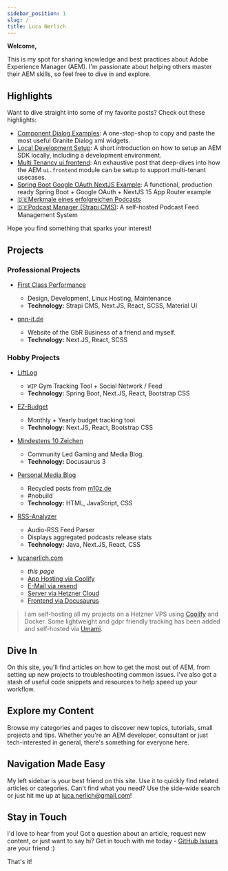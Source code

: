 ```yaml
---
sidebar_position: 1
slug: /
title: Luca Nerlich
---
```


<div class="alert alert--success">
<div><strong>Welcome,</strong></div>
<p>This is my spot for sharing knowledge and best practices about Adobe Experience Manager (AEM). I'm passionate about helping others master their AEM skills, so feel free to dive in and explore.</p>
</div>

**Highlights**
---------

Want to dive straight into some of my favorite posts? Check out these highlights:

* [Component Dialog Examples](./aem/component-dialogs.mdx): A one-stop-shop to copy and paste the most useful Granite
  Dialog xml widgets.
* [Local Development Setup](./aem/aem-dev-setup.md): A short introduction on how to setup an AEM SDK locally, including
  a development environment.
* [Multi Tenancy ui.frontend](./aem/ui/multi-tenancy-support-ui-frontend.mdx): An exhaustive post that deep-dives into
  how the AEM `ui.frontend` module can be setup to support multi-tenant usecases.
* [Spring Boot Google OAuth NextJS Example](https://github.com/LucaNerlich/spring-boot-google-oauth-nextjs-example): A
  functional, production ready Spring Boot + Google OAuth + NextJS 15 App Router example
* [🇩🇪Merkmale eines erfolgreichen Podcasts](https://m10z.de/merkmale-eines-erfolgreichen-podcasts)
* [🇩🇪Podcast Manager (Strapi CMS)](https://github.com/LucaNerlich/podcast-manager): A self-hosted Podcast Feed
  Management System

Hope you find something that sparks your interest!


**Projects**
-----------

### Professional Projects

* [First Class Performance](https://first-class-performance.com/)
    - Design, Development, Linux Hosting, Maintenance
    - **Technology:** Strapi CMS, Next.JS, React, SCSS, Material UI

* [pnn-it.de](https://pnn-it.de/)
    - Website of the GbR Business of a friend and myself.
    - **Technology:** Next.JS, React, SCSS

### Hobby Projects

* [LiftLog](https://liftlog.fitness)
    - `WIP` Gym Tracking Tool + Social Network / Feed
    - **Technology:** Spring Boot, Next.JS, React, Bootstrap CSS

* [EZ-Budget](https://ez-budget.lucanerlich.com)
    - Monthly + Yearly budget tracking tool
    - **Technology:** Next.JS, React, Bootstrap CSS

* [Mindestens 10 Zeichen](https://m10z.de)
    - Community Led Gaming and Media Blog.
    - **Technology:** Docusaurus 3

* [Personal Media Blog](https://gaming.lucanerlich.com)
    - Recycled posts from [m10z.de](https://m10z.de)
    - #nobuild
    - **Technology:** HTML, JavaScript, CSS

* [RSS-Analyzer](https://rssanalyzer.org)
    - Audio-RSS Feed Parser
    - Displays aggregated podcasts release stats
  - **Technology:** Java, Next.JS, React, CSS

* [lucanerlich.com](https://lucanerlich.com)
    - *this page*
    - [App Hosting via Coolify](https://coolify.io)
    - [E-Mail via resend](https://resend.com)
    - [Server via Hetzner Cloud](https://www.hetzner.com/de/cloud)
    - [Frontend via Docusaurus](https://docusaurus.io)

> I am self-hosting all my projects on a Hetzner VPS using [Coolify](https://coolify.io/) and Docker.
> Some lightweight and gdpr friendly tracking has been added and self-hosted via [Umami](https://umami.is/).

**Dive In**
---------

On this site, you'll find articles on how to get the most out of AEM, from setting up new projects to troubleshooting
common issues. I've also got a stash of useful code snippets and resources to help speed up your workflow.

**Explore my Content**
--------------------

Browse my categories and pages to discover new topics, tutorials, small projects and tips. Whether you're an AEM
developer, consultant or just tech-interested in general, there's something for everyone here.

**Navigation Made Easy**
------------------------

My left sidebar is your best friend on this site. Use it to quickly find related articles or categories. Can't find what
you need? Use the side-wide search or just hit me up at [luca.nerlich@gmail.com](mailto:luca.nerlich@gmail.com)!

**Stay in Touch**
--------------

I'd love to hear from you! Got a question about an article, request new content, or just want to say hi? Get in touch
with me today - [GitHub Issues](https://github.com/LucaNerlich/lucanerlich.com/issues) are your friend :)

That's it!
